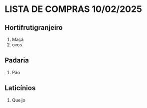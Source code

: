 # LISTA DE COMPRAS 10/02/2025

## Hortifrutigranjeiro

1. Maçã
1. ovos

## Padaria
1. Pão

## Laticínios 

1.  Queijo